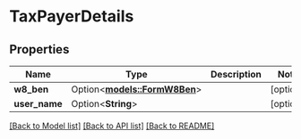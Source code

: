 # TaxPayerDetails

## Properties

Name | Type | Description | Notes
------------ | ------------- | ------------- | -------------
**w8_ben** | Option<[**models::FormW8Ben**](FormW8BEN.md)> |  | [optional]
**user_name** | Option<**String**> |  | [optional]

[[Back to Model list]](../README.md#documentation-for-models) [[Back to API list]](../README.md#documentation-for-api-endpoints) [[Back to README]](../README.md)


